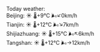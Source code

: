 Today weather:  
Beijing: ☀️ 🌡️+9°C 🌬️↙0km/h  
Tianjin: ☀️ 🌡️+12°C 🌬️↘7km/h  
Shijiazhuang: ☀️ 🌡️+15°C 🌬️↖6km/h  
Tangshan: ☀️ 🌡️+12°C 🌬️→12km/h  
